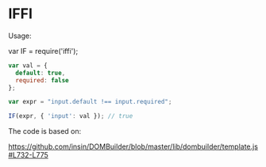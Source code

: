 IFFI
===

Usage:

var IF = require('iffi');

```javascript
var val = {
  default: true,
  required: false
};

var expr = "input.default !== input.required";

IF(expr, { 'input': val }); // true
```

The code is based on:

https://github.com/insin/DOMBuilder/blob/master/lib/dombuilder/template.js#L732-L775
